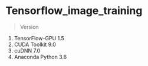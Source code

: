# Tensorflow_image_training

> Version 
1. TensorFlow-GPU 1.5
2. CUDA Toolkit 9.0
3. cuDNN 7.0
4. Anaconda Python 3.6 
